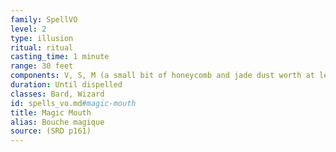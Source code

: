 ```yaml
---
family: SpellVO
level: 2
type: illusion
ritual: ritual
casting_time: 1 minute
range: 30 feet
components: V, S, M (a small bit of honeycomb and jade dust worth at least 10 gp, which the spell consumes)
duration: Until dispelled
classes: Bard, Wizard
id: spells_vo.md#magic-mouth
title: Magic Mouth
alias: Bouche magique
source: (SRD p161)
---
```


